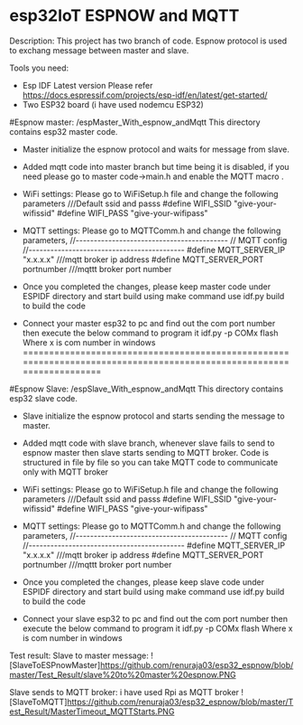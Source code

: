 # esp32IoT ESPNOW and MQTT

Description:
 This project has two branch of code. 
Espnow protocol is used to exchang message between master and slave.

Tools you need:
- Esp IDF Latest version
 Please refer https://docs.espressif.com/projects/esp-idf/en/latest/get-started/
- Two ESP32 board (i have used nodemcu ESP32)

 
#Espnow master: /espMaster_With_espnow_andMqtt
This directory contains esp32 master code. 
 - Master initialize the espnow protocol and waits for message from slave. 
 - Added mqtt code into master branch but time being it is disabled, if you need please go to master code->main.h and enable the MQTT macro .
 - WiFi settings:
   Please go to WiFiSetup.h file and change the following parameters 
   ///Default ssid and passs
   #define WIFI_SSID   "give-your-wifissid"
   #define WIFI_PASS   "give-your-wifipass"

  - MQTT settings:
    Please go to MQTTComm.h and change the following parameters,
      //------------------------------------------
      // MQTT config
      //------------------------------------------- 
      #define MQTT_SERVER_IP "x.x.x.x" ///mqtt broker ip address 
      #define MQTT_SERVER_PORT portnumber ///mqttt broker port number
  - Once you completed the changes, please keep master code under ESPIDF directory and start build using make command
    use idf.py build to build the code
  - Connect your master esp32 to pc and find out the com port number  then execute the below command to program it
    idf.py -p COMx flash
    Where x is com number in windows
=====================================================================================================================

#Espnow Slave: /espSlave_With_espnow_andMqtt
This directory contains esp32 slave code. 
 - Slave initialize the espnow protocol and starts sending the message to master. 
 - Added mqtt code with slave branch, whenever slave fails to send to espnow master then slave starts sending to MQTT broker.
   Code is structured in file by file so you can take MQTT code to communicate only with MQTT broker

 - WiFi settings:
   Please go to WiFiSetup.h file and change the following parameters 
   ///Default ssid and passs
   #define WIFI_SSID   "give-your-wifissid"
   #define WIFI_PASS   "give-your-wifipass"

  - MQTT settings:
    Please go to MQTTComm.h and change the following parameters,
      //------------------------------------------
      // MQTT config
      //------------------------------------------- 
      #define MQTT_SERVER_IP "x.x.x.x" ///mqtt broker ip address 
      #define MQTT_SERVER_PORT portnumber ///mqttt broker port number
  - Once you completed the changes, please keep slave code under ESPIDF directory and start build using make command
    use idf.py build to build the code
  - Connect your slave esp32 to pc and find out the com port number  then execute the below command to program it
    idf.py -p COMx flash
    Where x is com number in windows

Test result:
Slave to master message:
![SlaveToESPnowMaster]https://github.com/renuraja03/esp32_espnow/blob/master/Test_Result/slave%20to%20master%20espnow.PNG

Slave sends to MQTT broker: i have used Rpi as MQTT broker
![SlaveToMQTT]https://github.com/renuraja03/esp32_espnow/blob/master/Test_Result/MasterTimeout_MQTTStarts.PNG




